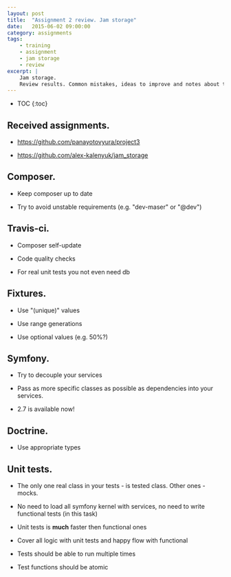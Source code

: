 ```yaml
---
layout: post
title:  "Assignment 2 review. Jam storage"
date:   2015-06-02 09:00:00
category: assignments
tags:
    - training
    - assignment
    - jam storage
    - review
excerpt: |
    Jam storage.
    Review results. Common mistakes, ideas to improve and notes about this assignment.
---
```

* TOC
{:toc}

## Received assignments.

* https://github.com/panayotovyura/project3

* https://github.com/alex-kalenyuk/jam_storage

## Composer.

* Keep composer up to date

* Try to avoid unstable requirements (e.g. "dev-maser" or "@dev")

## Travis-ci.

* Composer self-update

* Code quality checks

* For real unit tests you not even need db

## Fixtures.

* Use "(unique)" values

* Use range generations

* Use optional values (e.g. 50%?)

## Symfony.

* Try to decouple your services

* Pass as more specific classes as possible as dependencies into your services.

* 2.7 is available now!

## Doctrine.

* Use appropriate types

## Unit tests.

* The only one real class in your tests - is tested class. Other ones - mocks.

* No need to load all symfony kernel with services, no need to write functional tests (in this task)

* Unit tests is **much** faster then functional ones

* Cover all logic with unit tests and happy flow with functional

* Tests should be able to run multiple times

* Test functions should be atomic